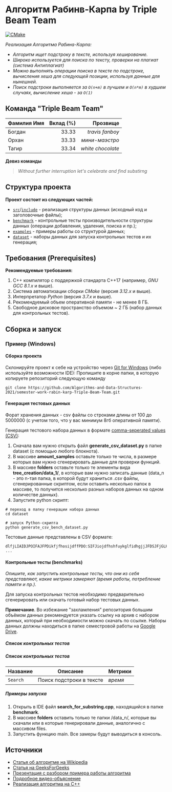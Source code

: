 # Алгоритм Рабинв-Карпа by Triple Beam Team

[![CMake](https://github.com/Algorithms-and-Data-Structures-2021/semester-work-template/actions/workflows/cmake.yml/badge.svg)](https://github.com/Algorithms-and-Data-Structures-2021/semester-work-rabin-karp-Triple-Beam-Team/actions/workflows/cmake.yml)

_Реализация Алгоритма Рабина-Карпа:_

- _Алгоритм ищет подстроку в тексте, используя хеширование._
- _Широко используется для поиска по тексту, проверки на плагиат (система Антиплагиат)_
- _Можно выполнять операции поиска в тексте по подстроке, вычисления хеша для следующей позиции, используя данные для нынешней._
- _Поиск подстроки выполняется за `O(n+m)` в лучшем и `O(n*m)` в худшем случаях, вычисление хеша - за `O(1)`_

## Команда "Triple Beam Team"

| Фамилия Имя   | Вклад (%) | Прозвище              |
| :---          |   ---:    |  ---:                 |
| Богдан        | 33.33     |  _travis fanboy_      |
| Орхан         | 33.33     |  _мини-маэстро_       |
| Тагир         | 33.34     |  _white chocolate_    |

**Девиз команды**
> _Without further interruption let's celebrate and find substirng_

## Структура проекта

**Проект состоит из следующих частей:**

- [`src`](src)/[`include`](include) - реализация структуры данных (исходный код и заголовочные файлы);
- [`benchmark`](benchmark) - контрольные тесты производительности структуры данных (операции добавления, удаления,
  поиска и пр.);
- [`examples`](examples) - примеры работы со структурой данных;
- [`dataset`](dataset) - наборы данных для запуска контрольных тестов и их генерация;

## Требования (Prerequisites)

**Рекомендуемые требования:**

1. С++ компилятор c поддержкой стандарта C++17 (например, _GNU GCC 8.1.x_ и выше).
2. Система автоматизации сборки _CMake_ (версия _3.12.x_ и выше).
3. Интерпретатор _Python_ (версия _3.7.x_ и выше).
4. Рекомендуемый объем оперативной памяти - не менее 8 ГБ.
5. Свободное дисковое пространство объемом ~ 2 ГБ (набор данных для контрольных тестов).

## Сборка и запуск

### Пример (Windows)

#### Сборка проекта

Склонируйте проект к себе на устройство через [Git for Windows](https://gitforwindows.org/) (либо используйте
возможности IDE):
Пропишите в корне папки, в которую копируете репозиторий следующую команду

```shell
git clone https://github.com/Algorithms-and-Data-Structures-2021/semester-work-rabin-karp-Triple-Beam-Team.git
```

#### Генерация тестовых данных

Форат хранения данных - csv файлы со строками длины от 100 до 5000000 (с учетом того, что у вас минимум 8гб оперативной памяти).

Генерация тестового набора данных в
формате [comma-seperated values (CSV)](https://en.wikipedia.org/wiki/Comma-separated_values):

1. Сначала вам нужно открыть файл **generate_csv_dataset.py** в папке dataset (с помощью любого блокнота).
2. В массиве **amount_samples** оставьте только те числа, в размере которых вам нужно сгенерировать данные для проверки функций.
3. В массиве **folders** оставьте только те элементы вида **tree_creation/data_1/**, в которые вам нужно записать данные (data_n - это n-тая папка, в которой будут храниться .csv файлы, сгенерированные скриптом, если оставить несколько папок в массиве, то получится несколько разных наборов данных на одном количестве данных).
4. Запустите python скрипт:
```shell
# переход в папку генерации набора данных
cd dataset

# запуск Python-скрипта
python generate_csv_bench_dataset.py
```

Тестовые данные представлены в CSV формате:

```csv
dlfjLIAIDJPOIFAJFPDikfjfhosijdffPDO:SIFJiojdfhshfuykglfidhgjjJFDSJFjGLKSHFGJKLHLlfgnjlgkfdjglfdgmfdmgmfdgnn
...
```

#### Контрольные тесты (benchmarks)

_Опишите, как запустить контрольные тесты, что они из себя представляют, какие метрики замеряют (время работы,
потребление памяти и пр.)._

Для запуска контрольных тестов необходимо предварительно сгенерировать или скачать готовый набор тестовых данных.

**Примечание**. Во избежание "захламления" репозитория большим объёмом данных рекомендуется указать ссылку на архив с
набором данных, который при необходимости можно скачать по ссылке. Наборы данных должны находиться в папке семестровой
работы на [Google Drive](https://drive.google.com/drive/folders/17-qridbMXFnz3E-6UjOj0WD1H0jWtpz3?usp=sharing).

##### Список контрольных тестов

##### Список контрольных тестов

| Название                  | Описание                                | Метрики         |
| :---                      | ---                                     | :---            |
| `Search`                  | Поиск подстроки в тексте                | _время_         |

##### Примеры запуска

1. Открыть в IDE файл **search_for_substring.cpp**, находящийся в папке **benchmark**.
2. В массиве **folders** оставить только те папки /data_n/, которые вы скачали или в которые генерировали данные, аналогично с массивом files.
3. Запустить функцию main. Все замеры будут выводиться в консоль.

## Источники

- [Статья об алгоритме на Wikipedia](https://en.wikipedia.org/wiki/Rabin%E2%80%93Karp_algorithm)
- [Статья на GeeksForGeeks](https://www.geeksforgeeks.org/rabin-karp-algorithm-for-pattern-searching/)
- [Презентация с разбором примера работы алгоритма](https://www.slideshare.net/SohailAhmed255/rabin-karp-algorithm)
- [Подробное видео-объяснение](https://www.youtube.com/watch?v=qQ8vS2btsxI&ab_channel=AbdulBari)
- [Реализация алгоритма на С++](https://github.com/ashishmh/algorithms/blob/master/Rabin-karp.cpp)
